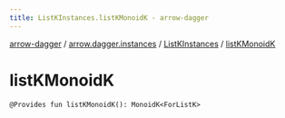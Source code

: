 ```yaml
---
title: ListKInstances.listKMonoidK - arrow-dagger
---
```


[arrow-dagger](../../index.html) / [arrow.dagger.instances](../index.html) / [ListKInstances](index.html) / [listKMonoidK](./list-k-monoid-k.html)

# listKMonoidK

`@Provides fun listKMonoidK(): MonoidK<ForListK>`